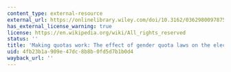 ```yaml
---
content_type: external-resource
external_url: https://onlinelibrary.wiley.com/doi/10.3162/036298009787500330
has_external_license_warning: true
license: https://en.wikipedia.org/wiki/All_rights_reserved
status: ''
title: 'Making quotas work: The effect of gender quota laws on the election of women'
uid: 4fb23b1a-909e-47dc-8b8b-0fd5d7b1b0d4
wayback_url: ''
---
```

